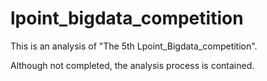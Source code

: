 # lpoint_bigdata_competition
This is an analysis of "The 5th Lpoint_Bigdata_competition".

Although not completed, the analysis process is contained.
